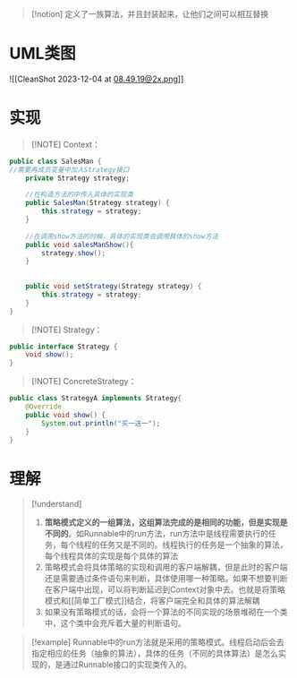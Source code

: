 
> [!notion] 
> 定义了一族算法，并且封装起来，让他们之间可以相互替换


# UML类图
![[CleanShot 2023-12-04 at 08.49.19@2x.png]]


# 实现
> [!NOTE] Context：

```java
public class SalesMan {  
//需要再成员变量中加入Strategy接口  
	private Strategy strategy;  
	  
	//在构造方法的中传入具体的实现类  
	public SalesMan(Strategy strategy) {  
		this.strategy = strategy;  
	}  
	  
	//在调用show方法的时候，具体的实现类会调用具体的show方法  
	public void salesManShow(){  
		strategy.show();  
	}  
	  
	  
	public void setStrategy(Strategy strategy) {  
		this.strategy = strategy;  
	}  
}
```

> [!NOTE] Strategy：

```java
public interface Strategy {   
	void show();  
}
```

> [!NOTE] ConcreteStrategy：
```java
public class StrategyA implements Strategy{  
	@Override  
	public void show() {  
		System.out.println("买一送一");  
	}  
}
```


# 理解
> [!understand]
> 1. **策略模式定义的一组算法，这组算法完成的是相同的功能，但是实现是不同的**。如Runnable中的run方法，run方法中是线程需要执行的任务，每个线程的任务又是不同的。线程执行的任务是一个抽象的算法，每个线程具体的实现是每个具体的算法
> 2. 策略模式会将具体策略的实现和调用的客户端解耦，但是此时的客户端还是需要通过条件语句来判断，具体使用哪一种策略。如果不想要判断在客户端中出现，可以将判断延迟到Context对象中去。也就是将策略模式和[[简单工厂模式]]结合，将客户端完全和具体的算法解耦
> 3. 如果没有策略模式的话，会将一个算法的不同实现的场景堆砌在一个类中，这个类中会充斥着大量的判断语句。


> [!example]
>Runnable中的run方法就是采用的策略模式。线程启动后会去指定相应的任务（抽象的算法），具体的任务（不同的具体算法）是怎么实现的，是通过Runnable接口的实现类传入的。